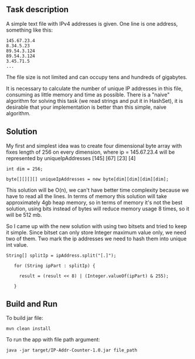 
## Task description

A simple text file with IPv4 addresses is given. One line is one address, something like this:

```
145.67.23.4
8.34.5.23
89.54.3.124
89.54.3.124
3.45.71.5
...
```
The file size is not limited and can occupy tens and hundreds of gigabytes.

It is necessary to calculate the number of unique IP addresses in this file, consuming as little memory and time as possible. There is a "naive" algorithm for solving this task (we read strings and put it in HashSet), it is desirable that your implementation is better than this simple, naive algorithm.


## Solution

My first and simplest idea was to create four dimensional byte array with fixes length of 256 on every dimension, 
where ip = 145.67.23.4 will be represented by uniqueIpAddresses [145] [67] [23] [4]

```
int dim = 256;

byte[][][][] uniqueIpAddresses = new byte[dim][dim][dim][dim];
```

This solution will be O(n), we can't have better time complexity because we have to read all the lines. 
In terms of memory this solution will take approximately 4gb heap memory, so in terms of memory it's not 
the best solution, using bits instead of bytes will reduce memory usage 8 times, so it will be 512 mb.

So I came up with the new solution with using two bitsets and tried to keep it simple. Since bitset can only store
Integer maximum value only, we need two of them. 
Two mark the ip addresses we need to hash them into unique int value.

```
String[] splitIp = ipAddress.split("[.]");

   for (String ipPart : splitIp) {

     result = (result << 8) | (Integer.valueOf(ipPart) & 255);

   }
```

## Build and Run

To build jar file:
```
mvn clean install  
```

To run the app with file path argument:
```
java -jar target/IP-Addr-Counter-1.0.jar file_path
```